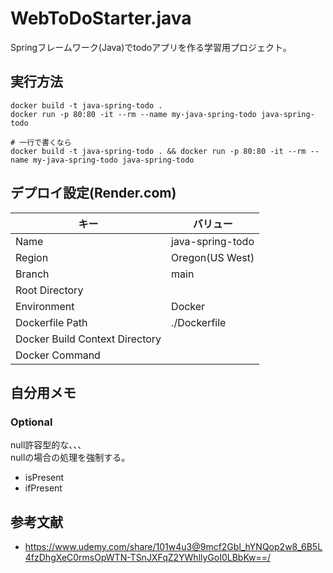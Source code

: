 # WebToDoStarter.java

Springフレームワーク(Java)でtodoアプリを作る学習用プロジェクト。  

## 実行方法

```shell
docker build -t java-spring-todo .
docker run -p 80:80 -it --rm --name my-java-spring-todo java-spring-todo

# 一行で書くなら
docker build -t java-spring-todo . && docker run -p 80:80 -it --rm --name my-java-spring-todo java-spring-todo
```

## デプロイ設定(Render.com)

| キー | バリュー |
| ---- | ---- |
| Name | java-spring-todo |
| Region | Oregon(US West) |
| Branch | main |
| Root Directory |  |
| Environment | Docker |
| Dockerfile Path | ./Dockerfile |
| Docker Build Context Directory |  |
| Docker Command |  |

## 自分用メモ

### Optional

null許容型的な、、、  
nullの場合の処理を強制する。  

- isPresent
- ifPresent

## 参考文献

- <https://www.udemy.com/share/101w4u3@9mcf2Gbl_hYNQop2w8_6B5L4fzDhgXeC0rmsOpWTN-TSnJXFqZ2YWhllyGoI0LBbKw==/>
